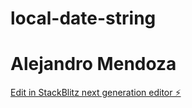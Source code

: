 # local-date-string
# Alejandro Mendoza
[Edit in StackBlitz next generation editor ⚡️](https://stackblitz.com/~/github.com/locbaoodo/local-date-string)